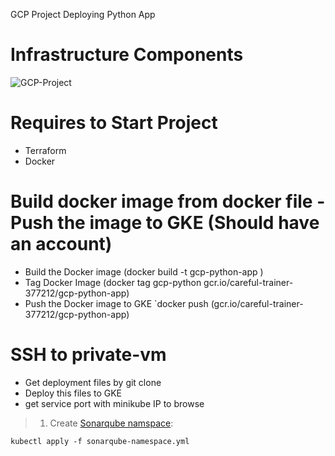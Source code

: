 GCP Project Deploying Python App 
# Infrastructure Components
![GCP-Project](https://user-images.githubusercontent.com/118537759/219687279-8204b48d-0e94-4326-90ac-e8f1dfb93220.jpeg)
# Requires to Start Project
- Terraform
- Docker

# Build docker image from docker file  - Push the image to GKE (Should have an account)

* Build the Docker image  (docker build -t gcp-python-app )
* Tag Docker Image (docker tag gcp-python gcr.io/careful-trainer-377212/gcp-python-app)
* Push the Docker image to GKE `docker push (gcr.io/careful-trainer-377212/gcp-python-app)

# SSH to private-vm

* Get deployment files by git clone 
* Deploy this files to GKE 
* get service port with minikube IP to browse


> 1. Create [Sonarqube namspace](sonarqube-namespace.yml):

```
kubectl apply -f sonarqube-namespace.yml
```

